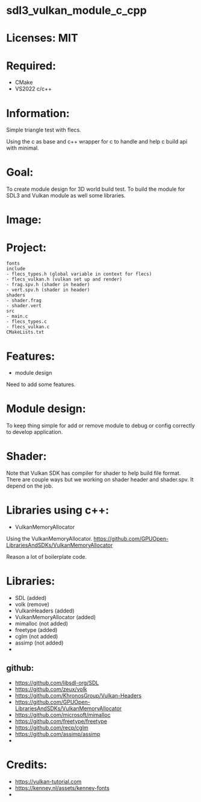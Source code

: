 # sdl3_vulkan_module_c_cpp

# Licenses: MIT

# Required:
 * CMake
 * VS2022 c/c++

# Information:
  
  Simple triangle test with flecs.

  Using the c as base and c++ wrapper for c to handle and help c build api with minimal.

# Goal:
  To create module design for 3D world build test. To build the module for SDL3 and Vulkan module as well some libraries.

# Image:


# Project:
```
fonts
include
- flecs_types.h (global variable in context for flecs)
- flecs_vulkan.h (vulkan set up and render)
- frag.spv.h (shader in header)
- vert.spv.h (shader in header)
shaders
- shader.frag
- shader.vert
src
- main.c
- flecs_types.c
- flecs_vulkan.c
CMakeLists.txt
```

# Features:
 * module design

  Need to add some features.

# Module design:
 To keep thing simple for add or remove module to debug or config correctly to develop application.

# Shader:
  Note that Vulkan SDK has compiler for shader to help build file format. There are couple ways but we working on shader header and shader.spv. It depend on the job.


# Libraries using c++:
 * VulkanMemoryAllocator

  Using the VulkanMemoryAllocator. https://github.com/GPUOpen-LibrariesAndSDKs/VulkanMemoryAllocator

  Reason a lot of boilerplate code.


# Libraries:
 * SDL (added)
 * volk (remove)
 * VulkanHeaders (added)
 * VulkanMemoryAllocator (added)
 * mimalloc (not added)
 * freetype (added)
 * cglm (not added)
 * assimp (not added)
 * 

## github:
 * https://github.com/libsdl-org/SDL
 * https://github.com/zeux/volk
 * https://github.com/KhronosGroup/Vulkan-Headers
 * https://github.com/GPUOpen-LibrariesAndSDKs/VulkanMemoryAllocator
 * https://github.com/microsoft/mimalloc
 * https://github.com/freetype/freetype
 * https://github.com/recp/cglm
 * https://github.com/assimp/assimp
 * 

# Credits:
 * https://vulkan-tutorial.com
 * https://kenney.nl/assets/kenney-fonts 
 * 